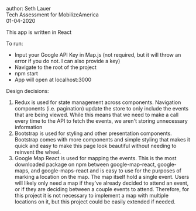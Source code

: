 author: Seth Lauer  
Tech Assessment for MobilizeAmerica  
01-04-2020

This app is written in React

To run:

- Input your Google API Key in Map.js (not required, but it will throw an error if you do not. I can also provide a key)
- Navigate to the root of the project
- npm start
- App will open at localhost:3000

Design decisions:

1. Redux is used for state management across components. Navigation components (i.e. pagination) update the store to only include the events that are being viewed. While this means that we need to make a call every time to the API to fetch the events, we aren't storing unnecessary information
2. Bootstrap is used for styling and other presentation components. Bootstrap comes with more components and simple styling that makes it quick and easy to make this page look beautiful without needing to reinvent the wheel.
3. Google Map React is used for mapping the events. This is the most downloaded package on npm between google-map-react, google-maps, and google-maps-react and is easy to use for the purposes of marking a location on the map. The map itself hold a single event. Users will likely only need a map if they've already decided to attend an event, or if they are deciding between a couple events to attend. Therefore, for this project it is not necessary to implement a map with multiple locations on it, but this project could be easily extended if needed.
